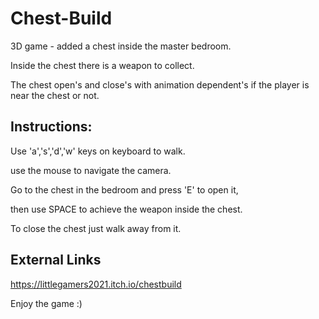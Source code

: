 # Chest-Build
3D game - added a chest inside the master bedroom.

Inside the chest there is a weapon to collect.

The chest open's and close's with animation dependent's if the player is near the chest or not.
<br/>

## Instructions:
Use 'a','s','d','w' keys on keyboard to walk.

use the mouse to navigate the camera.

Go to the chest in the bedroom and press 'E' to open it,

then use SPACE to achieve the weapon inside the chest.

To close the chest just walk away from it.
<br/>

## External Links
https://littlegamers2021.itch.io/chestbuild
<br/>

Enjoy the game :)


